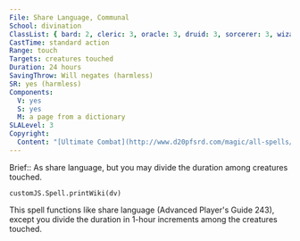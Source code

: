 ```yaml
---
File: Share Language, Communal
School: divination
ClassList: { bard: 2, cleric: 3, oracle: 3, druid: 3, sorcerer: 3, wizard: 3, occultist: 3, psychic: 2, mesmerist: 2 }
CastTime: standard action
Range: touch
Targets: creatures touched
Duration: 24 hours
SavingThrow: Will negates (harmless)
SR: yes (harmless)
Components:
  V: yes
  S: yes
  M: a page from a dictionary
SLALevel: 3
Copyright:
  Content: "[Ultimate Combat](http://www.d20pfsrd.com/magic/all-spells/s/share-language#TOC-Share-Language-Communal)"
---
```

Brief:: As share language, but you may divide the duration among creatures touched.

```dataviewjs
customJS.Spell.printWiki(dv)
```

This spell functions like share language (Advanced Player's Guide 243), except you divide the duration in 1-hour increments among the creatures touched.
